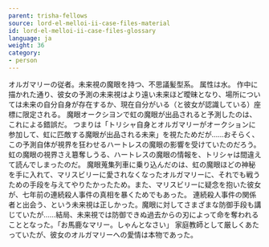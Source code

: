 ```yaml
---
parent: trisha-fellows
source: lord-el-melloi-ii-case-files-material
id: lord-el-melloi-ii-case-files-glossary
language: ja
weight: 36
category:
- person
---
```


オルガマリーの従者。未来視の魔眼を持つ、不思議髪型系。
属性は水。
作中に描かれた通り、彼女の予測の未来視はより遠い未来ほど曖昧となり、場所については未来の自分自身が存在するか、現在自分がいる（と彼女が認識している）座標に限定される。
魔眼オークシヨンで虹の魔眼が出品されると予測したのは、これによる錯誤だ。
つまりは「トリシャ自身とオルガマリーがオークションに参加して、虹に匹敵する魔眼が出品される未来」を視たためだが……おそらく、この予測自体が視界を狂わせるハートレスの魔眼の影響を受けていたのだろう。虹の魔眼の視界さえ簒奪しうる、ハートレスの魔眼の情報を、トリシャは間違えて読んでしまったのだ。
魔眼蒐集列車に乗り込んだのは、虹の魔眼ほどの神秘を手に入れて、マリスビリーに愛されなくなったオルガマリーに、それでも戦うための手段を与えてやりたかったため。また、マリスビリーに疑念を抱いた彼女が、七年前の連続殺人事件の真相を暴くためでもあった。
連続殺人事件の関係者と出会う、という未来視は正しかった。魔眼に対してさまざまな防御手段も講じていたが……結局、未来視では防御できぬ過去からの刃によって命を奪われることとなった。「お馬鹿なマリー。しゃんとなさい」
家庭教師として厳しくあたっていたが、彼女のオルガマリーへの愛情は本物であった。
